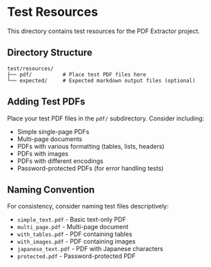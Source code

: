# Test Resources

This directory contains test resources for the PDF Extractor project.

## Directory Structure

```
test/resources/
├── pdf/          # Place test PDF files here
└── expected/     # Expected markdown output files (optional)
```

## Adding Test PDFs

Place your test PDF files in the `pdf/` subdirectory. Consider including:

- Simple single-page PDFs
- Multi-page documents
- PDFs with various formatting (tables, lists, headers)
- PDFs with images
- PDFs with different encodings
- Password-protected PDFs (for error handling tests)

## Naming Convention

For consistency, consider naming test files descriptively:

- `simple_text.pdf` - Basic text-only PDF
- `multi_page.pdf` - Multi-page document
- `with_tables.pdf` - PDF containing tables
- `with_images.pdf` - PDF containing images
- `japanese_text.pdf` - PDF with Japanese characters
- `protected.pdf` - Password-protected PDF